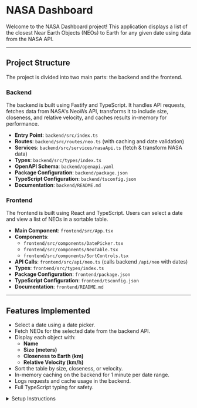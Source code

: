 # NASA Dashboard

Welcome to the NASA Dashboard project! This application displays a list of the closest Near Earth Objects (NEOs) to Earth for any given date using data from the NASA API.

---

## Project Structure

The project is divided into two main parts: the backend and the frontend.

### Backend

The backend is built using Fastify and TypeScript. It handles API requests, fetches data from NASA's NeoWs API, transforms it to include size, closeness, and relative velocity, and caches results in-memory for performance.

- **Entry Point**: `backend/src/index.ts`
- **Routes**: `backend/src/routes/neo.ts` (with caching and date validation)
- **Services**: `backend/src/services/nasaApi.ts` (fetch & transform NASA data)
- **Types**: `backend/src/types/index.ts`
- **OpenAPI Schema**: `backend/openapi.yaml`
- **Package Configuration**: `backend/package.json`
- **TypeScript Configuration**: `backend/tsconfig.json`
- **Documentation**: `backend/README.md`

### Frontend

The frontend is built using React and TypeScript. Users can select a date and view a list of NEOs in a sortable table.

- **Main Component**: `frontend/src/App.tsx`
- **Components**: 
  - `frontend/src/components/DatePicker.tsx`
  - `frontend/src/components/NeoTable.tsx`
  - `frontend/src/components/SortControls.tsx`
- **API Calls**: `frontend/src/api/neo.ts` (calls backend `/api/neo` with dates)
- **Types**: `frontend/src/types/index.ts`
- **Package Configuration**: `frontend/package.json`
- **TypeScript Configuration**: `frontend/tsconfig.json`
- **Documentation**: `frontend/README.md`

---

## Features Implemented

- Select a date using a date picker.
- Fetch NEOs for the selected date from the backend API.
- Display each object with:
  - **Name**
  - **Size (meters)**
  - **Closeness to Earth (km)**
  - **Relative Velocity (km/h)**
- Sort the table by size, closeness, or velocity.
- In-memory caching on the backend for 1 minute per date range.
- Logs requests and cache usage in the backend.
- Full TypeScript typing for safety.

<details>
<summary>Setup Instructions</summary>

### Prerequisites

- Node.js 14+
- npm

### Installation

1. Clone the repository:

git clone <repository-url>
cd nasa-dashboard

2.  Install backend dependencies:

cd backend
npm install

3.  Install frontend dependencies:

cd ../frontend
npm install
Running the Application

4.  Start the backend server:

cd backend
npm run start

5.  Start the frontend application:

cd ../frontend
npm run start
Open your browser at http://localhost:3000 to view the dashboard.

## GET /api/neo
Fetch NEOs for a specific date range.

Query Parameters:

start_date (YYYY-MM-DD, required)

end_date (YYYY-MM-DD, required)

Response Example:

json
[
  {
    "id": "12345",
    "name": "(2025 ME89)",
    "size": 123.4,
    "closeness": 456789.0,
    "velocity": 12345.6
  }
]

## Notes:

Returns transformed NEO data with size, closeness, and velocity.

Invalid or missing dates return 400 Bad Request.

Caching reduces repeated API calls for the same date.

Frontend updates table whenever the selected date changes.

Sorting is done client-side.

Backend handles caching, data transformation, and logging.

NASA API key is set to DEMO_KEY for testing but can be replaced with a private key.

License
MIT License